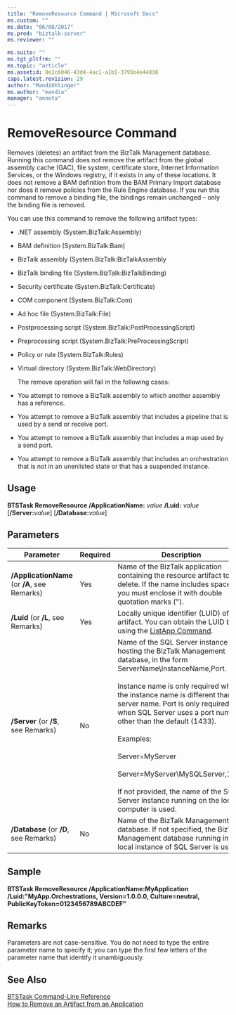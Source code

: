 ```yaml
---
title: "RemoveResource Command | Microsoft Docs"
ms.custom: ""
ms.date: "06/08/2017"
ms.prod: "biztalk-server"
ms.reviewer: ""

ms.suite: ""
ms.tgt_pltfrm: ""
ms.topic: "article"
ms.assetid: 8e2c6046-43d4-4ac1-a1b1-3795b4e44038
caps.latest.revision: 29
author: "MandiOhlinger"
ms.author: "mandia"
manager: "anneta"
---
```

# RemoveResource Command
Removes (deletes) an artifact from the BizTalk Management database. Running this command does not remove the artifact from the global assembly cache (GAC), file system, certificate store, Internet Information Services, or the Windows registry, if it exists in any of these locations. It does not remove a BAM definition from the BAM Primary Import database nor does it remove policies from the Rule Engine database. If you run this command to remove a binding file, the bindings remain unchanged – only the binding file is removed.  
  
 You can use this command to remove the following artifact types:  
  
- .NET assembly (System.BizTalk:Assembly)  
  
- BAM definition (System.BizTalk:Bam)  
  
- BizTalk assembly (System.BizTalk:BizTalkAssembly  
  
- BizTalk binding file (System.BizTalk:BizTalkBinding)  
  
- Security certificate (System.BizTalk:Certificate)  
  
- COM component (System.BizTalk:Com)  
  
- Ad hoc file (System.BizTalk:File)  
  
- Postprocessing script (System.BizTalk:PostProcessingScript)  
  
- Preprocessing script (System.BizTalk:PreProcessingScript)  
  
- Policy or rule (System.BizTalk:Rules)  
  
- Virtual directory (System.BizTalk:WebDirectory)  
  
  The remove operation will fail in the following cases:  
  
- You attempt to remove a BizTalk assembly to which another assembly has a reference.  
  
- You attempt to remove a BizTalk assembly that includes a pipeline that is used by a send or receive port.  
  
- You attempt to remove a BizTalk assembly that includes a map used by a send port.  
  
- You attempt to remove a BizTalk assembly that includes an orchestration that is not in an unenlisted state or that has a suspended instance.  
  
## Usage  
 <strong>BTSTask RemoveResource /ApplicationName:</strong> <em>value</em> <strong>/Luid:</strong> <em>value</em> [<strong>/Server:</strong><em>value</em>] [<strong>/Database:</strong><em>value</em>]  
  
## Parameters  
  
|Parameter|Required|Description|  
|---------------|--------------|-----------------|  
|**/ApplicationName** (or **/A**, see Remarks)|Yes|Name of the BizTalk application containing the resource artifact to delete. If the name includes spaces, you must enclose it with double quotation marks (").|  
|**/Luid** (or **/L**, see Remarks)|Yes|Locally unique identifier (LUID) of the artifact. You can obtain the LUID by using the [ListApp Command](../core/listapp-command.md).|  
|**/Server** (or **/S**, see Remarks)|No|Name of the SQL Server instance hosting the BizTalk Management database, in the form ServerName\InstanceName,Port.<br /><br /> Instance name is only required when the instance name is different than the server name. Port is only required when SQL Server uses a port number other than the default (1433).<br /><br /> Examples:<br /><br /> Server=MyServer<br /><br /> Server=MyServer\MySQLServer,1533<br /><br /> If not provided, the name of the SQL Server instance running on the local computer is used.|  
|**/Database** (or **/D**, see Remarks)|No|Name of the BizTalk Management database. If not specified, the BizTalk Management database running in the local instance of SQL Server is used.|  
  
## Sample  
 **BTSTask RemoveResource /ApplicationName:MyApplication /Luid:"MyApp.Orchestrations, Version=1.0.0.0, Culture=neutral, PublicKeyToken=0123456789ABCDEF"**  
  
## Remarks  
 Parameters are not case-sensitive. You do not need to type the entire parameter name to specify it; you can type the first few letters of the parameter name that identify it unambiguously.  
  
## See Also  
 [BTSTask Command-Line Reference](../core/btstask-command-line-reference.md)   
 [How to Remove an Artifact from an Application](../core/how-to-remove-an-artifact-from-an-application.md)
